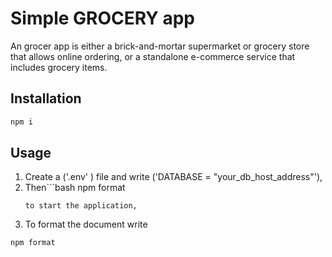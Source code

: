 # Simple GROCERY app
An  grocer app is either a brick-and-mortar supermarket or grocery store that allows online ordering, or a standalone e-commerce service that includes grocery items.

## Installation
```bash
npm i
```

## Usage
1. Create a ('.env' ) file and write ('DATABASE = "your_db_host_address"'),
2. Then```bash
    npm format
    ```
    to start the application, 
3. To format the document write  
```bash
npm format
```

